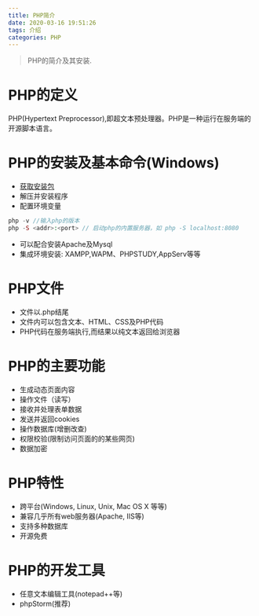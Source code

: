 ```yaml
---
title: PHP简介
date: 2020-03-16 19:51:26
tags: 介绍
categories: PHP
---
```

>PHP的简介及其安装.

<!--more-->
# PHP的定义
PHP(Hypertext Preprocessor),即超文本预处理器。PHP是一种运行在服务端的开源脚本语言。

# PHP的安装及基本命令(Windows)
- [获取安装包](https://windows.php.net/download/)
- 解压并安装程序
- 配置环境变量
```php
php -v //输入php的版本
php -S <addr>:<port> // 启动php的内置服务器，如 php -S localhost:8080
```
- 可以配合安装Apache及Mysql
- 集成环境安装: XAMPP,WAPM、PHPSTUDY,AppServ等等
  
# PHP文件
- 文件以.php结尾
- 文件内可以包含文本、HTML、CSS及PHP代码
- PHP代码在服务端执行,而结果以纯文本返回给浏览器

# PHP的主要功能
- 生成动态页面内容
- 操作文件（读写）
- 接收并处理表单数据
- 发送并返回cookies
- 操作数据库(增删改查)
- 权限校验(限制访问页面的的某些网页)
- 数据加密

# PHP特性
- 跨平台(Windows, Linux, Unix, Mac OS X 等等)
- 兼容几乎所有web服务器(Apache, IIS等)
- 支持多种数据库
- 开源免费

# PHP的开发工具
- 任意文本编辑工具(notepad++等)
- phpStorm(推荐)